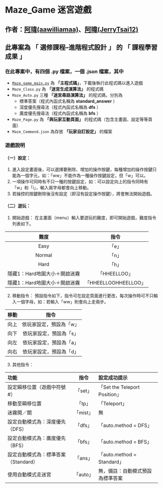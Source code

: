 # Maze_Game 迷宮遊戲
## 作者：[阿瑋(aawilliamaa)](https://github.com/aawilliamaa)、[阿暐(JerryTsai12)](https://github.com/JerryTsai12)
## 此專案為 **「 選修課程–進階程式設計 」** 的 **「 課程學習成果 」**
### 在此專案中，有四個 .py 檔案，一個 .json 檔案，其中

* [`Maze_game_main.py`](Maze_game_main)  為 **「主程式碼」**，下載後執行此程式碼以進入遊戲
* `Maze_Class.py` 為 **「迷宮生成演算法」** 的程式碼
* `Maze_Auto.py` 三種 **「迷宮尋路演算法」** 的程式碼，分別為  
    * 標準答案（程式內函式名稱為 **standard_answer** ）
    * 深度優先搜尋法（程式內函式名稱為 **dfs** ）
    * 廣度優先搜尋法（程式內函式名稱為 **bfs** ）
* `Maze_Page.py`  為 **「與玩家互動頁面」** 的程式碼（包含主畫面、設定等等頁面）
* `Maze_Commend.json`  為存放 **「玩家自訂設定」** 的檔案  
### 遊戲說明
#### （一）設定：
1.  進入設定畫面後，可以選擇要刪除、增加的操作按鍵，每種增加的操作按鍵只能為一個字元，如：「ww」不能作為一種操作按鍵設定，但「w」可以。
2.  一項操作可同時有不只一種的按鍵設定，如：可以設定向上的指令同時有「w」和「i」，輸入兩字母都會向上移動。
3.  若操控的按鍵刪除後沒有設定（即沒有設定操作按鍵），將會無法開始遊戲。

#### （二）遊玩：
1. 開始遊戲：
在主畫面（menu）輸入要遊玩的難度，即可開始遊戲，難度指令列表如下。

|**難度** |**指令**|
|:-----:|:--------:|
|Easy|「e」|
|Normal|「n」|
|Hard|「h」|
|隱藏1：Hard地圖大小＋開啟迷霧|「HHEELLOO」|
|隱藏1：Hard地圖大小＋開啟迷霧|「HHEELLOOHHEELLOO」|
	  
2. 移動指令：
預設指令如下，指令可在設定頁面進行更改，每次操作時可不只輸入一個字母，如：若輸入「ww」則會向上走兩步。

|**移動** |**指令**|
|:-----:|:--------:|
|向上|依玩家設定，預設為「w」|
|向下|依玩家設定，預設為「s」|
|向左|依玩家設定，預設為「a」|
|向右|依玩家設定，預設為「d」|


3. 其他指令：

|**功能** |**指令**|**設定成功提示**|
|:-----|:--------:|:--------|
|設定瞬移位置（遊戲中符號#）|「set」|「Set the Teleport Position」|
|移動至瞬移位置	|「tp」|「Teleport」|
|迷霧開／關|「mist」|無|
|設定自動模式為：深度優先（DFS）|「dfs」|「auto.method = DFS」|
|設定自動模式為：廣度優先（BFS）|「bfs」|「auto.method = BFS」|
|設定自動模式為：標準答案（Standard）|「ans」|「auto.method = Standard」|
|使用自動模式走迷宮|「auto」|無，備註：自動模式預設為標準答案| 
